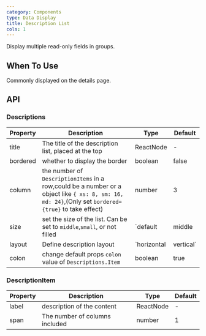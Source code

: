 ```yaml
---
category: Components
type: Data Display
title: Description List
cols: 1
---
```


Display multiple read-only fields in groups.

## When To Use

Commonly displayed on the details page.

## API

### Descriptions

| Property | Description | Type | Default |
| --- | --- | --- | --- |
| title | The title of the description list, placed at the top | ReactNode | - |
| bordered | whether to display the border | boolean | false |
| column | the number of `DescriptionItems` in a row,could be a number or a object like `{ xs: 8, sm: 16, md: 24}`,(Only set `bordered={true}` to take effect) | number | 3 |
| size | set the size of the list. Can be set to `middle`,`small`, or not filled | `default | middle | small` | false |
| layout | Define description layout | `horizontal | vertical` | `horizontal` |
| colon | change default props `colon` value of `Descriptions.Item` | boolean | true |

### DescriptionItem

| Property | Description                    | Type      | Default |
| -------- | ------------------------------ | --------- | ------- |
| label    | description of the content     | ReactNode | -       |
| span     | The number of columns included | number    | 1       |
